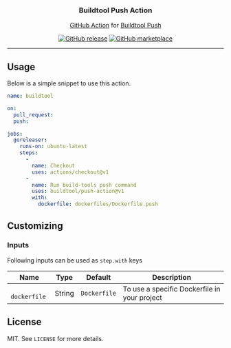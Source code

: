<p align="center">
  <h3 align="center">Buildtool Push Action</h3>
  <p align="center"><a href="https://github.com/features/actions">GitHub Action</a> for <a href="https://buildtools.io/commands/#push">Buildtool Push</a></p>
  <p align="center">
    <a href="https://github.com/buildtool/push-action/releases/latest"><img alt="GitHub release" src="https://img.shields.io/github/release/buildtool/push-action.svg?logo=github"></a>
    <a href="https://github.com/marketplace/actions/github-action-for-push"><img alt="GitHub marketplace" src="https://img.shields.io/badge/marketplace-push--action-blue?logo=github"></a>
  </p>
</p>

---

## Usage

Below is a simple snippet to use this action.

```yaml
name: buildtool

on:
  pull_request:
  push:

jobs:
  goreleaser:
    runs-on: ubuntu-latest
    steps:
      -
        name: Checkout
        uses: actions/checkout@v1
      -
        name: Run build-tools push command
        uses: buildtool/push-action@v1
        with:
          dockerfile: dockerfiles/Dockerfile.push
```

## Customizing

### Inputs

Following inputs can be used as `step.with` keys

| Name                      | Type    | Default         | Description                                   |
|---------------------------|---------|-----------------|-----------------------------------------------|
| ` dockerfile`             | String  | `Dockerfile`    | To use a specific Dockerfile in your project  |


## License

MIT. See `LICENSE` for more details.